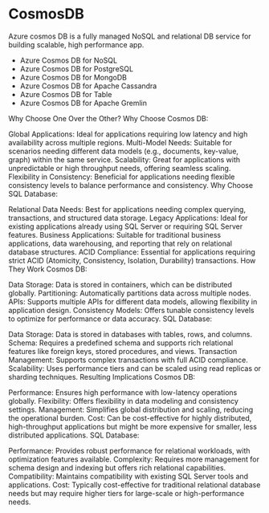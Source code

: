 # CosmosDB

Azure cosmos DB is a fully managed NoSQL and relational DB service for building scalable, high performance app.

- Azure Cosmos DB for NoSQL
- Azure Cosmos DB for PostgreSQL
- Azure Cosmos DB for MongoDB
- Azure Cosmos DB for Apache Cassandra
- Azure Cosmos DB for Table
- Azure Cosmos DB for Apache Gremlin



Why Choose One Over the Other?
Why Choose Cosmos DB:

Global Applications: Ideal for applications requiring low latency and high availability across multiple regions.
Multi-Model Needs: Suitable for scenarios needing different data models (e.g., documents, key-value, graph) within the same service.
Scalability: Great for applications with unpredictable or high throughput needs, offering seamless scaling.
Flexibility in Consistency: Beneficial for applications needing flexible consistency levels to balance performance and consistency.
Why Choose SQL Database:

Relational Data Needs: Best for applications needing complex querying, transactions, and structured data storage.
Legacy Applications: Ideal for existing applications already using SQL Server or requiring SQL Server features.
Business Applications: Suitable for traditional business applications, data warehousing, and reporting that rely on relational database structures.
ACID Compliance: Essential for applications requiring strict ACID (Atomicity, Consistency, Isolation, Durability) transactions.
How They Work
Cosmos DB:

Data Storage: Data is stored in containers, which can be distributed globally.
Partitioning: Automatically partitions data across multiple nodes.
APIs: Supports multiple APIs for different data models, allowing flexibility in application design.
Consistency Models: Offers tunable consistency levels to optimize for performance or data accuracy.
SQL Database:

Data Storage: Data is stored in databases with tables, rows, and columns.
Schema: Requires a predefined schema and supports rich relational features like foreign keys, stored procedures, and views.
Transaction Management: Supports complex transactions with full ACID compliance.
Scalability: Uses performance tiers and can be scaled using read replicas or sharding techniques.
Resulting Implications
Cosmos DB:

Performance: Ensures high performance with low-latency operations globally.
Flexibility: Offers flexibility in data modeling and consistency settings.
Management: Simplifies global distribution and scaling, reducing the operational burden.
Cost: Can be cost-effective for highly distributed, high-throughput applications but might be more expensive for smaller, less distributed applications.
SQL Database:

Performance: Provides robust performance for relational workloads, with optimization features available.
Complexity: Requires more management for schema design and indexing but offers rich relational capabilities.
Compatibility: Maintains compatibility with existing SQL Server tools and applications.
Cost: Typically cost-effective for traditional relational database needs but may require higher tiers for large-scale or high-performance needs.
